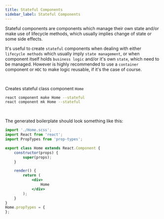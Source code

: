 ```yaml
---
title: Stateful Components
sidebar_label: Stateful Components
---
```


Stateful components are components which manage their own state and/or
make use of lifecycle methods, which usually implies change of state or some side effects.

It's useful to create `stateful` components when dealing with either `lifecycle methods` which usually imply `state management`, or when component itself holds `business logic` and/or it's own `state`, which need to be managed. However is highly recommended to use a `container` component or
`HOC` to make logic reusable, if it's the case of course.

<br/>

Creates stateful class component `Home`

```bash
react component make Home --stateful
react component mk Home --stateful
```

<br/>

The generated boilerplate should look something like this:

```jsx
import './Home.scss';
import React from 'react';
import PropTypes from 'prop-types';

export class Home extends React.Component {
    constructor(props) {
        super(props);
    }

    render() {
        return (
            <div>
                Home
            </div>
        );
    }
}
Home.propTypes = {
};
```
